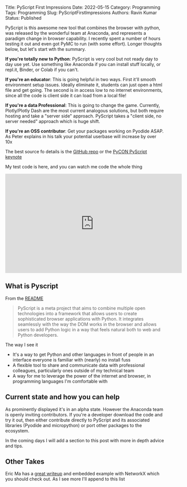Title: PyScript First Impressions
Date: 2022-05-15
Category: Programming
Tags: Programming
Slug: PyScriptFirstImpressions
Authors: Ravin Kumar
Status: Published

PyScript is this awesome new tool that combines the browser with python, was released by the wonderful team at Anaconda,
and represents a paradigm change in browser capability.
I recently spent a number of hours testing it out and even got  PyMC to run (with some effort).
Longer thoughts below, but let's start wth the summary.

**If you're totally new to Python**:  PyScript is very cool but not ready day to day use yet.
Use something like Anaconda if you can install stuff locally, or repl.it, Binder, or Colab if you can't.

**If you're an educator**: This is going helpful in two ways.
First it'll smooth environment setup issues. Ideally eliminate it, students can just open a html file and get going.
The second is in access low to no internet environments, since all the code is client side it can load from a local file!

**If you're a data Professional**:  This is going to change the game.
Currently, Plotly/Plotly Dash are the most current analogous solutions,
but both require hosting and take a "server side" approach.
PyScript takes a "client side, no server needed" approach which is huge shift. 

**If you're an OSS contributor**: Get your packages working on Pyodide ASAP.
As Peter explains in his talk your potential userbase will increase by over 10x

The best source fo details is the [GitHub repo](https://github.com/pyscript/pyscript)
or the [PyCON PyScript keynote](https://anaconda.cloud/pyscript-pycon2022-peter-wang-keynote)

My test code is here, and you can watch me code the whole thing 

<div style="text-align: center;"><iframe width="560" height="315" src="https://www.youtube.com/embed/uW6sWe7yO98?start=13712" title="YouTube video player" frameborder="0" allow="accelerometer; autoplay; clipboard-write; encrypted-media; gyroscope; picture-in-picture" allowfullscreen></iframe></div>

## What is Pyscript
From the [README](https://github.com/pyscript/pyscript)

> PyScript is a meta project that aims to combine multiple open technologies into a framework that allows users to create sophisticated browser applications with Python. It integrates seamlessly with the way the DOM works in the browser and allows users to add Python logic in a way that feels natural both to web and Python developers.

The way I see it

* It's a way to get Python and other languages in front of people in an interface everyone is familiar
with (nearly) no install fuss
* A flexible tool to share and communicate data with professional colleagues, particularly ones
outside of my technical team
* A way for me to leverage the power of the internet and browser, in programming languages I'm comfortable with

## Current state and how you can help
As prominently displayed it's in an alpha state. 
However the Anaconda team is openly inviting contributors.
If you're a developer download the code and try it out, then either contribute directly to
PyScript and its associated libraries (Pyodide and micropython) or port other packages to the ecosystem.

In the coming days I will add a section to this post with more in depth advice and tips.

## Other Takes
Eric Ma has a [great writeup](https://ericmjl.github.io/blog/2022/5/1/pyscript-python-in-the-web-browser/)
and embedded example with NetworkX which you should check out.
As I see more I'll append to this list

<meta name="twitter:card" content="summary_large_image">
<meta name="twitter:creator" content="@canyon289">
<meta name="twitter:title" content="A new tool in the toolbox">
<meta name="twitter:description" content="Who doesn't love a new tool?!">
<meta name="twitter:image" content="https://ravinkumar.com/images/SocialMedia/twitter/PyScript_Card.png">
